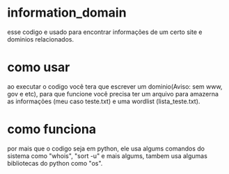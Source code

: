 # information_domain
esse codigo e usado para encontrar informações de um certo site e dominios relacionados.
# como usar
ao executar o codigo você tera que escrever um dominio(Aviso: sem www, gov e etc), para que funcione você precisa ter um arquivo para amazerna as informações
(meu caso teste.txt) e uma wordlist (lista_teste.txt).
# como funciona 
por mais que o codigo seja em python, ele usa algums comandos do sistema como "whois", "sort -u" e mais algums, tambem usa algumas bibliotecas do python como "os".
